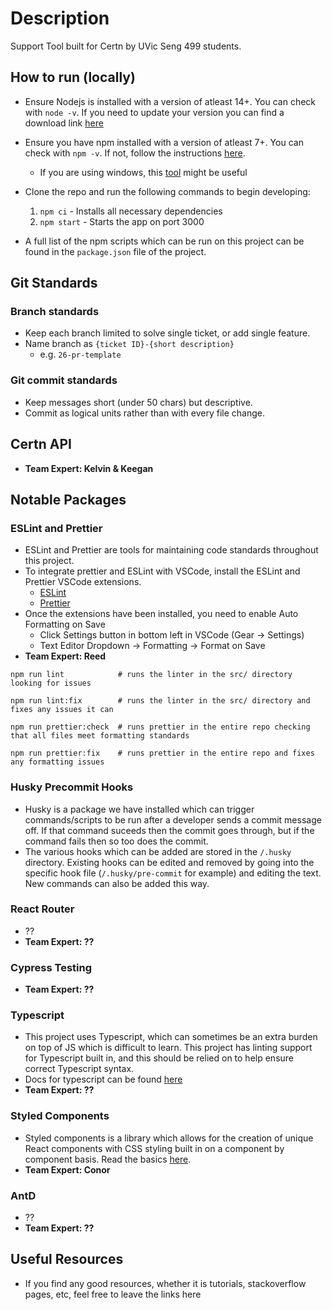# Description

Support Tool built for Certn by UVic Seng 499 students.

## How to run (locally)

-   Ensure Nodejs is installed with a version of atleast 14+. You can check with `node -v`. If you need to update your version you can find a download link [here](https://nodejs.org/en/download/)

-   Ensure you have npm installed with a version of atleast 7+. You can check with `npm -v`. If not, follow the instructions [here](https://docs.npmjs.com/try-the-latest-stable-version-of-npm).
    -   If you are using windows, this [tool](https://github.com/felixrieseberg/npm-windows-upgrade) might be useful
-   Clone the repo and run the following commands to begin developing:

    1. `npm ci` - Installs all necessary dependencies
    2. `npm start` - Starts the app on port 3000

-   A full list of the npm scripts which can be run on this project can be found in the `package.json` file of the project.

## Git Standards

### Branch standards

-   Keep each branch limited to solve single ticket, or add single feature.
-   Name branch as `{ticket ID}-{short description}`
    -   e.g. `26-pr-template`

### Git commit standards

-   Keep messages short (under 50 chars) but descriptive.
-   Commit as logical units rather than with every file change.

## Certn API

-   **Team Expert: Kelvin & Keegan**

## Notable Packages

### ESLint and Prettier

-   ESLint and Prettier are tools for maintaining code standards throughout this project.
-   To integrate prettier and ESLint with VSCode, install the ESLint and Prettier VSCode extensions.
    -   [ESLint](https://marketplace.visualstudio.com/items?itemName=dbaeumer.vscode-eslint)
    -   [Prettier](https://marketplace.visualstudio.com/items?itemName=esbenp.prettier-vscode)
-   Once the extensions have been installed, you need to enable Auto Formatting on Save
    -   Click Settings button in bottom left in VSCode (Gear -> Settings)
    -   Text Editor Dropdown -> Formatting -> Format on Save
-   **Team Expert: Reed**

```
npm run lint            # runs the linter in the src/ directory looking for issues

npm run lint:fix        # runs the linter in the src/ directory and fixes any issues it can

npm run prettier:check  # runs prettier in the entire repo checking that all files meet formatting standards

npm run prettier:fix    # runs prettier in the entire repo and fixes any formatting issues
```

### Husky Precommit Hooks

-   Husky is a package we have installed which can trigger commands/scripts to be run after a developer sends a commit message off. If that command suceeds then the commit goes through, but if the command fails then so too does the commit.
-   The various hooks which can be added are stored in the `/.husky` directory. Existing hooks can be edited and removed by going into the specific hook file (`/.husky/pre-commit` for example) and editing the text. New commands can also be added this way.

### React Router

-   ??
-   **Team Expert: ??**

### Cypress Testing

-   **Team Expert: ??**

### Typescript

-   This project uses Typescript, which can sometimes be an extra burden on top of JS which is difficult to learn. This project has linting support for Typescript built in, and this should be relied on to help ensure correct Typescript syntax.
-   Docs for typescript can be found [here](https://www.typescriptlang.org/docs/)
-   **Team Expert: ??**

### Styled Components

-   Styled components is a library which allows for the creation of unique React components with CSS styling built in on a component by component basis. Read the basics [here](https://styled-components.com/).
-   **Team Expert: Conor**

### AntD

-   ??
-   **Team Expert: ??**

## Useful Resources

-   If you find any good resources, whether it is tutorials, stackoverflow pages, etc, feel free to leave the links here
